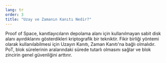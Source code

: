 ```yaml
---
lang: tr
order: 3
title: "Uzay ve Zamanın Kanıtı Nedir?"
---
```


Proof of Space, kanıtlayıcıların depolama alanı için kullanılmayan sabit disk alanı ayırdıklarını gösterdikleri kriptografik bir tekniktir. Fikir birliği yöntemi olarak kullanılabilmesi için Uzayın Kanıtı, Zaman Kanıtı'na bağlı olmalıdır. PoT, blok sürelerinin aralarındaki sürede tutarlı olmasını sağlar ve blok zincirin genel güvenliğini arttırır.
